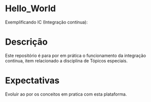 # Hello_World
Exemplificando IC (Integração contínua):

# Descrição
Este repositório é para por em prática o funcionamento da integração contínua, item relacionado a disciplina de Tópicos especiais.

# Expectativas
Evoluir ao por os conceitos em pratica com esta plataforma.
